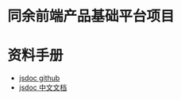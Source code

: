 # 同余前端产品基础平台项目

# 资料手册

- [jsdoc github](https://github.com/jsdoc/jsdoc)
- [jsdoc 中文文档](http://www.dba.cn/book/jsdoc/)